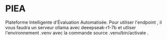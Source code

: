 # PIEA
Plateforme Intelligente d'Évaluation Automatisée.
Pour utiliser l'endpoint , il vous faudra un serveur ollama avec deeepseak-r1-7b et utliser l'environnement .venv avec la commande source .venv/bin/activate      .


